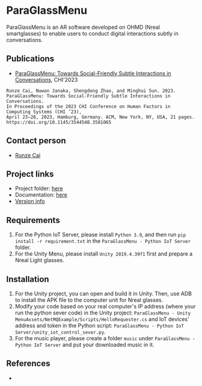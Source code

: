 # ParaGlassMenu
ParaGlassMenu is an AR software developed on OHMD (Nreal smartglasses) to enable users to conduct digital interactions subtly in conversations.

## Publications
- [ParaGlassMenu: Towards Social-Friendly Subtle Interactions in Conversations](https://doi.org/10.1145/3544548.3581065), CHI'2023
```
Runze Cai, Nuwan Janaka, Shengdong Zhao, and Minghui Sun. 2023. 
ParaGlassMenu: Towards Social-Friendly Subtle Interactions in Conversations. 
In Proceedings of the 2023 CHI Conference on Human Factors in Computing Systems (CHI ’23), 
April 23–28, 2023, Hamburg, Germany. ACM, New York, NY, USA, 21 pages. 
https://doi.org/10.1145/3544548.3581065
```

## Contact person
- [Runze Cai](http://runzecai.com)


## Project links
- Project folder: [here](project_link)
- Documentation: [here](guide_link)
- [Version info](VERSION.md)


## Requirements

1. For the Python IoT Server, please install `Python 3.9`, and then run `pip install -r requirement.txt` in the `ParaGlassMenu - Python IoT Server` folder.
2. For the Unity Menu, please install `Unity 2019.4.39f1` first and prepare a Nreal Light glasses.

## Installation

1. For the Unity project, you can open and build it in Unity. Then, use ADB to install the APK file to the computer unit for Nreal glasses.
2. Modify your code based on your real computer's IP address (where your run the python sever code) in the Unity project: `ParaGlassMenu - Unity MenuAssets/NetMQExample/Scripts/HelloRequester.cs` and IoT devices' address and token in the Python script: `ParaGlassMenu - Python IoT Server/unity_iot_control_sever.py`.
3. For the music player, please create a folder `music` under `ParaGlassMenu - Python IoT Server` and put your downloaded music in it.


## References
- 




